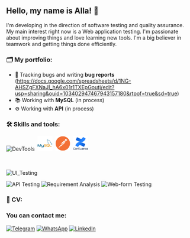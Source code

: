 ## Hello, my name is Alla! :wave: 

I'm developing in the direction of software testing and quality assurance. My main interest right now is a Web application testing.
I'm passionate about improving things and love learning new tools.  I'm a big believer in teamwork and getting things done efficiently.

### :card_index_dividers: My portfolio:
- :lady_beetle: Tracking bugs and writing <b>bug reports</b> (https://docs.google.com/spreadsheets/d/1NG-AHSZgFXNaJI_hA6x01r1TXEpGoutj/edit?usp=sharing&ouid=103402947467943157180&rtpof=true&sd=true)
- :books: Working with <b>MySQL</b> (in process)
- :gear: Working with <b>API</b> (in process)

### :hammer_and_wrench: Skills and tools:

<div>
  <img src="https://www.svgrepo.com/show/378785/chrome-dev.svg" title="DevTools" alt="DevTools" width="40" height="40"/>&nbsp;
       <img src="https://github.com/devicons/devicon/blob/master/icons/mysql/mysql-original-wordmark.svg" title="MySQL" alt="MySQL" width="40" height="40"/>&nbsp;
       <img src="https://github.com/devicons/devicon/blob/master/icons/postman/postman-original.svg" title="Postman" alt="Postman" width="40" height="40"/>&nbsp;
       <img src="https://github.com/devicons/devicon/blob/master/icons/confluence/confluence-original-wordmark.svg" title="Confluence" alt="Confluence" width="40" height="40"/>&nbsp;
</div>

<br>
<br>

![UI_Testing](https://img.shields.io/badge/Testing-UI-blue)

![API Testing](https://img.shields.io/badge/Testing-API-green)
![Requirement Analysis](https://img.shields.io/badge/Requrements-Analysis-purple)
![Web-form Testing](https://img.shields.io/badge/Testing-Web_form-orange)

### :bookmark_tabs: CV:

### You can contact me:
[![Telegram](https://img.shields.io/badge/-Telegram-090909?style=for-the-badge&logo=telegram&logoColor=27A0D9)](https://t.me/AllaDerzhavina)
[![WhatsApp](https://img.shields.io/badge/WhatsApp-25D366?style=for-the-badge&logo=whatsapp&logoColor=white)](https://wa.me/79605447984)
[![LinkedIn](https://img.shields.io/badge/linkedin-%230077B5.svg?style=for-the-badge&logo=linkedin&logoColor=white)](https://www.linkedin.com/in/alla-derzhavina)

